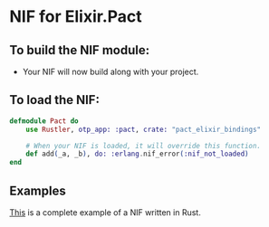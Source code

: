 # NIF for Elixir.Pact

## To build the NIF module:

- Your NIF will now build along with your project.

## To load the NIF:

```elixir
defmodule Pact do
    use Rustler, otp_app: :pact, crate: "pact_elixir_bindings"

    # When your NIF is loaded, it will override this function.
    def add(_a, _b), do: :erlang.nif_error(:nif_not_loaded)
end
```

## Examples

[This](https://github.com/hansihe/NifIo) is a complete example of a NIF written in Rust.
